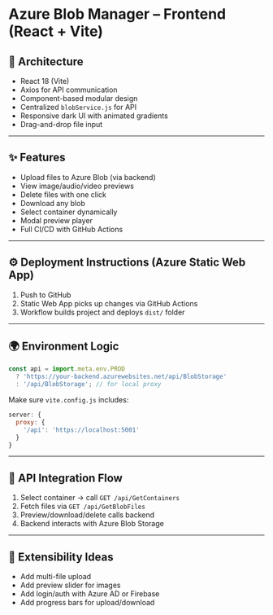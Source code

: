 # Azure Blob Manager – Frontend (React + Vite)

## 🧠 Architecture

- React 18 (Vite)
- Axios for API communication
- Component-based modular design
- Centralized `blobService.js` for API
- Responsive dark UI with animated gradients
- Drag-and-drop file input

---

## ✨ Features

- Upload files to Azure Blob (via backend)
- View image/audio/video previews
- Delete files with one click
- Download any blob
- Select container dynamically
- Modal preview player
- Full CI/CD with GitHub Actions

---

## ⚙️ Deployment Instructions (Azure Static Web App)

1. Push to GitHub
2. Static Web App picks up changes via GitHub Actions
3. Workflow builds project and deploys `dist/` folder

---

## 🌍 Environment Logic

```js
const api = import.meta.env.PROD
  ? 'https://your-backend.azurewebsites.net/api/BlobStorage'
  : '/api/BlobStorage'; // for local proxy
```

Make sure `vite.config.js` includes:

```js
server: {
  proxy: {
    '/api': 'https://localhost:5001'
  }
}
```

---

## 🔄 API Integration Flow

1. Select container → call `GET /api/GetContainers`
2. Fetch files via `GET /api/GetBlobFiles`
3. Preview/download/delete calls backend
4. Backend interacts with Azure Blob Storage

---

## 🚀 Extensibility Ideas

- Add multi-file upload
- Add preview slider for images
- Add login/auth with Azure AD or Firebase
- Add progress bars for upload/download
